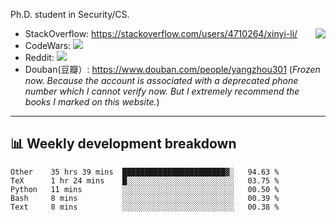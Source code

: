 Ph.D. student in Security/CS.

<img align="right" src="https://github-readme-stats.vercel.app/api?username=li-xin-yi&count_private=true&show_icons=true&hide_title=true&theme=tokyonight" />

- StackOverflow: https://stackoverflow.com/users/4710264/xinyi-li/
- CodeWars: [![](https://www.codewars.com/users/xy-li/badges/micro)](https://www.codewars.com/users/xy-li/)
- Reddit: [![](https://img.shields.io/reddit/user-karma/combined/xy-li?style=social)](https://www.reddit.com/user/xy-li/)
- Douban(豆瓣）: https://www.douban.com/people/yangzhou301  (*Frozen now. Because the account is associated with a deprecated phone number which I cannot verify now. But I extremely recommend the books I marked on this website.*)

---

## 📊 Weekly development breakdown

<!--START_SECTION:waka-->
```text
Other    35 hrs 39 mins  ███████████████████████▓░   94.63 % 
TeX      1 hr 24 mins    █░░░░░░░░░░░░░░░░░░░░░░░░   03.75 % 
Python   11 mins         ░░░░░░░░░░░░░░░░░░░░░░░░░   00.50 % 
Bash     8 mins          ░░░░░░░░░░░░░░░░░░░░░░░░░   00.39 % 
Text     8 mins          ░░░░░░░░░░░░░░░░░░░░░░░░░   00.38 % 
```
<!--END_SECTION:waka-->
